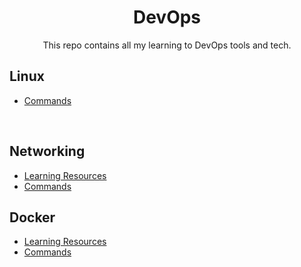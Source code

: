 <h1 align="center"> DevOps</h1>
<p align="center">This repo contains all my learning to DevOps tools and tech.</p>

## Linux

- [Commands](Linux/Linux.md)

<br>
  
## Networking
- [Learning Resources](Networking/README.md)
- [Commands](Networking/commands/README.md)

## Docker
- [Learning Resources](Docker/README.md)
- [Commands](Docker/commands/README.md)